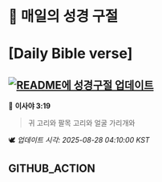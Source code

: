 # 🙏 매일의 성경 구절
# [Daily Bible verse]
## [![README에 성경구절 업데이트](https://github.com/DONGSUKA/first_test/actions/workflows/update-readme-bible.yml/badge.svg)](https://github.com/DONGSUKA/first_test/actions/workflows/update-readme-bible.yml)
<!-- START_BIBLE_VERSE -->
📖 **이사야 3:19**
> 귀 고리와 팔목 고리와 얼굴 가리개와

🕊️ _업데이트 시각: 2025-08-28 04:10:00 KST_
  <!-- END_BIBLE_VERSE -->
## GITHUB_ACTION
